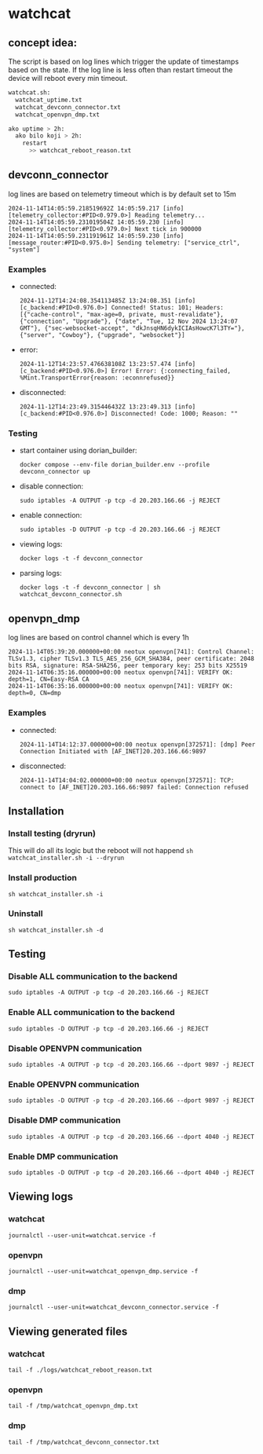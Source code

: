 # watchcat

## concept idea:

The script is based on log lines which trigger the update of timestamps based on the state. If the log line is less often than restart timeout the device will reboot every min timeout.

```bash
watchcat.sh:
  watchcat_uptime.txt
  watchcat_devconn_connector.txt
  watchcat_openvpn_dmp.txt

ako uptime > 2h:
  ako bilo koji > 2h:
    restart
      >> watchcat_reboot_reason.txt
```
## devconn_connector

log lines are based on telemetry timeout which is by default set to 15m
```
2024-11-14T14:05:59.218519692Z 14:05:59.217 [info] [telemetry_collector:#PID<0.979.0>] Reading telemetry...
2024-11-14T14:05:59.231019504Z 14:05:59.230 [info] [telemetry_collector:#PID<0.979.0>] Next tick in 900000
2024-11-14T14:05:59.231191961Z 14:05:59.230 [info] [message_router:#PID<0.975.0>] Sending telemetry: ["service_ctrl", "system"]
```

### Examples
- connected:

   `2024-11-12T14:24:08.354113485Z 13:24:08.351 [info] [c_backend:#PID<0.976.0>] Connected! Status: 101; Headers: [{"cache-control", "max-age=0, private, must-revalidate"}, {"connection", "Upgrade"}, {"date", "Tue, 12 Nov 2024 13:24:07 GMT"}, {"sec-websocket-accept", "dkJnsqHN6dykICIAsHowcK7l3TY="}, {"server", "Cowboy"}, {"upgrade", "websocket"}]`
- error:

   `2024-11-12T14:23:57.476638108Z 13:23:57.474 [info] [c_backend:#PID<0.976.0>] Error! Error: {:connecting_failed, %Mint.TransportError{reason: :econnrefused}}`
- disconnected:

   `2024-11-12T14:23:49.315446432Z 13:23:49.313 [info] [c_backend:#PID<0.976.0>] Disconnected! Code: 1000; Reason: ""`

### Testing
- start container using dorian_builder:

   `docker compose --env-file dorian_builder.env --profile devconn_connector up`
- disable connection:

   `sudo iptables -A OUTPUT -p tcp -d 20.203.166.66 -j REJECT`
- enable connection:

   `sudo iptables -D OUTPUT -p tcp -d 20.203.166.66 -j REJECT`
- viewing logs:

   `docker logs -t -f devconn_connector`
- parsing logs:

   `docker logs -t -f devconn_connector | sh watchcat_devconn_connector.sh`

## openvpn_dmp

log lines are based on control channel which is every 1h
```
2024-11-14T05:39:20.000000+00:00 neotux openvpn[741]: Control Channel: TLSv1.3, cipher TLSv1.3 TLS_AES_256_GCM_SHA384, peer certificate: 2048 bits RSA, signature: RSA-SHA256, peer temporary key: 253 bits X25519
2024-11-14T06:35:16.000000+00:00 neotux openvpn[741]: VERIFY OK: depth=1, CN=Easy-RSA CA
2024-11-14T06:35:16.000000+00:00 neotux openvpn[741]: VERIFY OK: depth=0, CN=dmp
```

### Examples
- connected:

   `2024-11-14T14:12:37.000000+00:00 neotux openvpn[372571]: [dmp] Peer Connection Initiated with [AF_INET]20.203.166.66:9897`
- disconnected:

   `2024-11-14T14:04:02.000000+00:00 neotux openvpn[372571]: TCP: connect to [AF_INET]20.203.166.66:9897 failed: Connection refused`


## Installation

### Install testing (dryrun)
This will do all its logic but the reboot will not happend
`sh watchcat_installer.sh -i --dryrun`

### Install production
`sh watchcat_installer.sh -i`

### Uninstall
`sh watchcat_installer.sh -d`

## Testing
### Disable ALL communication to the backend
`sudo iptables -A OUTPUT -p tcp -d 20.203.166.66 -j REJECT`

### Enable ALL communication to the backend
`sudo iptables -D OUTPUT -p tcp -d 20.203.166.66 -j REJECT`

### Disable OPENVPN communication
`sudo iptables -A OUTPUT -p tcp -d 20.203.166.66 --dport 9897 -j REJECT`

### Enable OPENVPN communication
`sudo iptables -D OUTPUT -p tcp -d 20.203.166.66 --dport 9897 -j REJECT`

### Disable DMP communication
`sudo iptables -A OUTPUT -p tcp -d 20.203.166.66 --dport 4040 -j REJECT`

### Enable DMP communication
`sudo iptables -D OUTPUT -p tcp -d 20.203.166.66 --dport 4040 -j REJECT`

## Viewing logs
### watchcat
`journalctl --user-unit=watchcat.service -f`

### openvpn
`journalctl --user-unit=watchcat_openvpn_dmp.service -f`

### dmp
`journalctl --user-unit=watchcat_devconn_connector.service -f`

## Viewing generated files
### watchcat
`tail -f ./logs/watchcat_reboot_reason.txt`

### openvpn
`tail -f /tmp/watchcat_openvpn_dmp.txt`

### dmp
`tail -f /tmp/watchcat_devconn_connector.txt`
